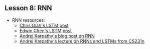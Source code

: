 ## Lesson 8: RNN

- RNN resources:
	- [Chris Olah's LSTM post](http://colah.github.io/posts/2015-08-Understanding-LSTMs/)
	- [Edwin Chen's LSTM post](http://blog.echen.me/2017/05/30/exploring-lstms/)
	- [Andrej Karpathy's blog post on RNN](http://karpathy.github.io/2015/05/21/rnn-effectiveness/)
	- [Andrej Karpathy's lecture on RNNs and LSTMs from CS231n](https://www.youtube.com/watch?v=iX5V1WpxxkY)
